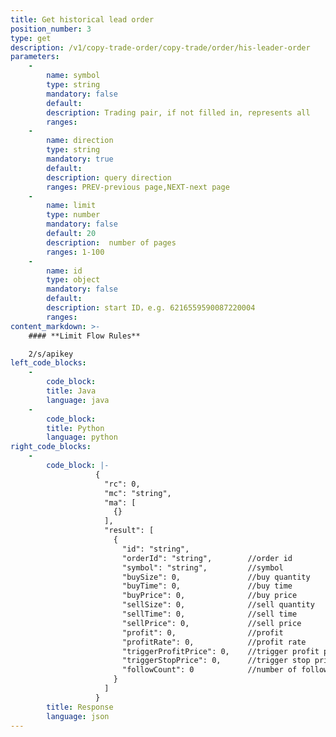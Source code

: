 ```yaml
---
title: Get historical lead order
position_number: 3
type: get
description: /v1/copy-trade-order/copy-trade/order/his-leader-order
parameters:
    -
        name: symbol
        type: string
        mandatory: false
        default:
        description: Trading pair, if not filled in, represents all
        ranges:
    -
        name: direction
        type: string
        mandatory: true
        default:
        description: query direction
        ranges: PREV-previous page,NEXT-next page
    -
        name: limit
        type: number
        mandatory: false
        default: 20
        description:  number of pages
        ranges: 1-100
    -
        name: id
        type: object
        mandatory: false
        default:
        description: start ID，e.g. 6216559590087220004
        ranges:
content_markdown: >-
    #### **Limit Flow Rules**

    2/s/apikey
left_code_blocks:
    -
        code_block:
        title: Java
        language: java
    -
        code_block:
        title: Python
        language: python
right_code_blocks:
    -
        code_block: |-
                   {
                     "rc": 0,
                     "mc": "string",
                     "ma": [
                       {}
                     ],
                     "result": [
                       {
                         "id": "string",
                         "orderId": "string",        //order id
                         "symbol": "string",         //symbol
                         "buySize": 0,               //buy quantity
                         "buyTime": 0,               //buy time
                         "buyPrice": 0,              //buy price
                         "sellSize": 0,              //sell quantity
                         "sellTime": 0,              //sell time
                         "sellPrice": 0,             //sell price
                         "profit": 0,                //profit
                         "profitRate": 0,            //profit rate
                         "triggerProfitPrice": 0,    //trigger profit price
                         "triggerStopPrice": 0,      //trigger stop price
                         "followCount": 0            //number of followers
                       }
                     ]
                   }
        title: Response
        language: json
---
```

